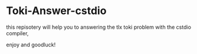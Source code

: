 # Toki-Answer-cstdio

this repisotery will help you to answering the tlx toki problem with the cstdio compiler,
  
  
enjoy and goodluck!
